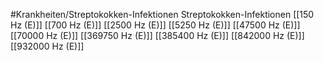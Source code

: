 #Krankheiten/Streptokokken-Infektionen
Streptokokken-Infektionen
[[150 Hz (E)]]
[[700 Hz (E)]]
[[2500 Hz (E)]]
[[5250 Hz (E)]]
[[47500 Hz (E)]]
[[70000 Hz (E)]]
[[369750 Hz (E)]]
[[385400 Hz (E)]]
[[842000 Hz (E)]]
[[932000 Hz (E)]]
